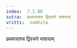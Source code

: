 ```yaml
---
index:  7.2.88
sutra:  प्रथमायाश्च द्विवचने भाषायाम्
vritti:  samhita 
---
```


प्रथमायाश्च द्विवचने भाषायाम्

